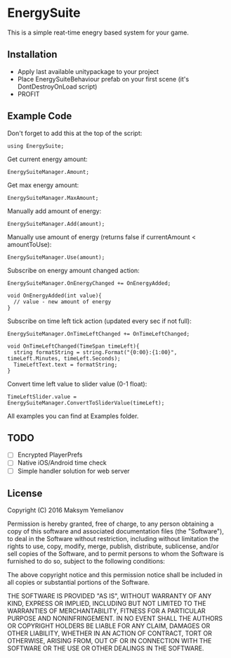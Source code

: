 # EnergySuite

This is a simple reat-time enegry based system for your game. 

## Installation

* Apply last available unitypackage to your project
* Place EnergySuiteBehaviour prefab on your first scene (it's DontDestroyOnLoad script)
* PROFIT

## Example Code

Don't forget to add this at the top of the script:

```
using EnergySuite;
```

Get current energy amount:

```
EnergySuiteManager.Amount;
```

Get max energy amount:

```
EnergySuiteManager.MaxAmount;
```

Manually add amount of energy:

```
EnergySuiteManager.Add(amount);
```

Manually use amount of energy (returns false if currentAmount < amountToUse):

```
EnergySuiteManager.Use(amount);
```

Subscribe on energy amount changed action:

```
EnergySuiteManager.OnEnergyChanged += OnEnergyAdded;

void OnEnergyAdded(int value){
  // value - new amount of energy
}
```

Subscribe on time left tick action (updated every sec if not full):

```
EnergySuiteManager.OnTimeLeftChanged += OnTimeLeftChanged;

void OnTimeLeftChanged(TimeSpan timeLeft){
  string formatString = string.Format("{0:00}:{1:00}", timeLeft.Minutes, timeLeft.Seconds);
  TimeLeftText.text = formatString;
}
```

Convert time left value to slider value (0-1 float):

```
TimeLeftSlider.value = EnergySuiteManager.ConvertToSliderValue(timeLeft);
```

All examples you can find at Examples folder.

## TODO
- [ ] Encrypted PlayerPrefs
- [ ] Native iOS/Android time check
- [ ] Simple handler solution for web server

License
-------

Copyright (C) 2016 Maksym Yemelianov

Permission is hereby granted, free of charge, to any person obtaining a copy of
this software and associated documentation files (the "Software"), to deal in
the Software without restriction, including without limitation the rights to
use, copy, modify, merge, publish, distribute, sublicense, and/or sell copies of
the Software, and to permit persons to whom the Software is furnished to do so,
subject to the following conditions:

The above copyright notice and this permission notice shall be included in all
copies or substantial portions of the Software.

THE SOFTWARE IS PROVIDED "AS IS", WITHOUT WARRANTY OF ANY KIND, EXPRESS OR
IMPLIED, INCLUDING BUT NOT LIMITED TO THE WARRANTIES OF MERCHANTABILITY, FITNESS
FOR A PARTICULAR PURPOSE AND NONINFRINGEMENT. IN NO EVENT SHALL THE AUTHORS OR
COPYRIGHT HOLDERS BE LIABLE FOR ANY CLAIM, DAMAGES OR OTHER LIABILITY, WHETHER
IN AN ACTION OF CONTRACT, TORT OR OTHERWISE, ARISING FROM, OUT OF OR IN
CONNECTION WITH THE SOFTWARE OR THE USE OR OTHER DEALINGS IN THE SOFTWARE.
